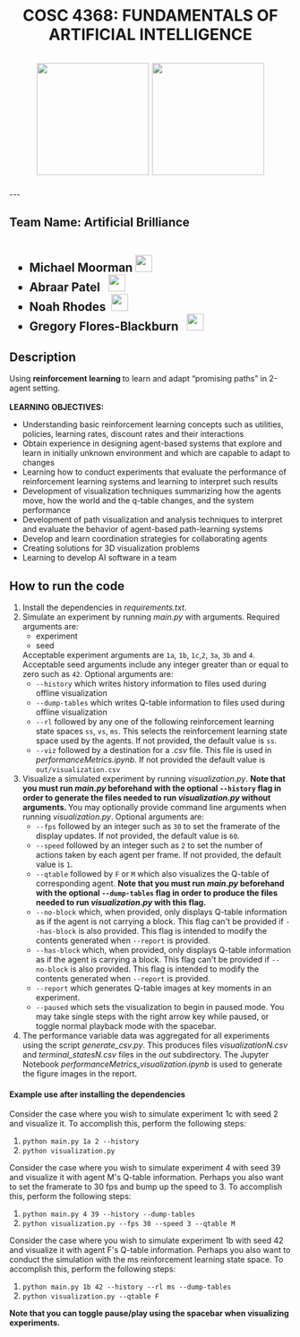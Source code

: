 <div id="header" align="center">
  <h1> COSC 4368: FUNDAMENTALS OF ARTIFICIAL INTELLIGENCE
    <br><br>
   <img src="https://media.giphy.com/media/qgQUggAC3Pfv687qPC/giphy.gif" width="200"/>
   <img src="https://media.giphy.com/media/5k5vZwRFZR5aZeniqb/giphy.gif", width="200"/>
  </h1>
</div>
---

<h2>Team Name: Artificial Brilliance
  <ul><br>
    <li><b>Michael Moorman <img src="https://media.giphy.com/media/m0dmKBkncVETJv2h0S/giphy.gif" width="30px"/></b></li>
    <li><b>Abraar Patel &nbsp <img src="https://media.giphy.com/media/m0dmKBkncVETJv2h0S/giphy.gif" width="30px"/></b></li>
    <li><b>Noah Rhodes &nbsp<img src="https://media.giphy.com/media/m0dmKBkncVETJv2h0S/giphy.gif" width="30px"/></b></li>
  <li> <b>Gregory Flores-Blackburn &nbsp <img src="https://media.giphy.com/media/m0dmKBkncVETJv2h0S/giphy.gif" width="30px"/></b></li>
  </ul>
  </h2>
  
<h2> Description </h2>
 
 Using <b>reinforcement learning </b> to learn and adapt “promising paths” in 2-agent setting.<br>
 <br><b> LEARNING OBJECTIVES:</b>
 <ul>
 <li> Understanding basic reinforcement learning concepts such as utilities, policies, learning rates, discount rates and their interactions </li>
<li>	Obtain experience in designing agent-based systems that explore and learn in initially unknown environment and which are capable to adapt to changes </li> 
<li>	Learning how to conduct experiments that evaluate the performance of reinforcement learning systems and learning to interpret such results </li>
<li>	Development of visualization techniques summarizing how the agents move, how the world and the q-table changes, and the system performance</li>
<li>	Development of path visualization and analysis techniques to interpret and evaluate the behavior of agent-based path-learning systems </li>
<li>Develop and learn coordination strategies for collaborating agents</li>
<li>Creating solutions for 3D visualization problems</li>
<li>Learning to develop AI software in a team</li>
</ul>

<h2>How to run the code</h2>
<ol>
  <li>Install the dependencies in <i>requirements.txt</i>.</li>
  <li>Simulate an experiment by running <i>main.py</i> with arguments. Required arguments are:
    <ul>
      <li>experiment</li>
      <li>seed</li>
    </ul>
    Acceptable experiment arguments are <code>1a</code>, <code>1b</code>, <code>1c</code>,<code>2</code>, <code>3a</code>, <code>3b</code> and <code>4</code>.
    Acceptable seed arguments include any integer greater than or equal to zero such as <code>42</code>.
    Optional arguments are:
    <ul>
      <li><code>--history</code> which writes history information to files used during offline visualization</li>
      <li><code>--dump-tables</code> which writes Q-table information to files used during offline visualization</li>
      <li><code>--rl</code> followed by any one of the following reinforcement learning state spaces <code>ss</code>, <code>vs</code>, <code>ms</code>. This selects the reinforcement learning state space used by the agents. If not provided, the default value is <code>ss</code>.</li>
      <li><code>--viz</code> followed by a destination for a <i>.csv</i> file. This file is used in <i>performanceMetrics.ipynb</i>. If not provided the default value is <code>out/visualization.csv</code></li>
    </ul>
  </li>
  <li>Visualize a simulated experiment by running <i>visualization.py</i>. <b>Note that you must run <i>main.py</i> beforehand with the optional <code>--history</code> flag in order to generate the files needed to run <i>visualization.py</i> without arguments. </b>You may optionally provide command line arguments when running <i>visualization.py</i>. Optional arguments are:
    <ul>
      <li><code>--fps</code> followed by an integer such as <code>30</code> to set the framerate of the display updates. If not provided, the default value is <code>60</code>.</li>
      <li><code>--speed</code> followed by an integer such as <code>2</code> to set the number of actions taken by each agent per frame. If not provided, the default value is <code>1</code>.</li>
      <li><code>--qtable</code> followed by <code>F</code> or <code>M</code> which also visualizes the Q-table of corresponding agent. <b>Note that you must run <i>main.py</i> beforehand with the optional <code>--dump-tables</code> flag in order to produce the files needed to run <i>visualization.py</i> with this flag.</b></li>
      <li><code>--no-block</code> which, when provided, only displays Q-table information as if the agent is not carrying a block. This flag can't be provided if <code>--has-block</code> is also provided. This flag is intended to modify the contents generated when <code>--report</code> is provided.</li>
      <li><code>--has-block</code> which, when provided, only displays Q-table information as if the agent is carrying a block. This flag can't be provided if <code>--no-block</code> is also provided. This flag is intended to modify the contents generated when <code>--report</code> is provided.</li>
      <li><code>--report</code> which generates Q-table images at key moments in an experiment.</li>
      <li><code>--paused</code> which sets the visualization to begin in paused mode. You may take single steps with the right arrow key while paused, or toggle normal playback mode with the spacebar.</li>
    </ul>
  </li>
  <li>The performance variable data was aggregated for all experiments using the script <i>generate_csv.py</i>. This produces files <i>visualizationN.csv</i> and <i>terminal_statesN.csv</i> files in the <i>out</i> subdirectory. The Jupyter Notebook <i>performanceMetrics_visualization.ipynb</i> is used to generate the figure images in the report.
  </li>
</ol>
<h4>Example use after installing the dependencies </h4>

<p>
Consider the case where you wish to simulate experiment 1c with seed 2 and visualize it. To accomplish this, perform the following steps:
</p>
<ol>
  <li><code>python main.py 1a 2 --history</code></li>
  <li><code>python visualization.py</code></li>
</ol>

<p>
Consider the case where you wish to simulate experiment 4 with seed 39 and visualize it with agent M's Q-table information. Perhaps you also want to set the framerate to 30 fps and bump up the speed to 3. To accomplish this, perform the following steps:
</p>
<ol>
  <li><code>python main.py 4 39 --history --dump-tables</code></li>
  <li><code>python visualization.py --fps 30 --speed 3 --qtable M</code></li>
</ol>

<p>
Consider the case where you wish to simulate experiment 1b with seed 42 and visualize it with agent F's Q-table information. Perhaps you also want to conduct the simulation with the ms reinforcement learning state space. To accomplish this, perform the following steps:
</p>
<ol>
  <li><code>python main.py 1b 42 --history --rl ms --dump-tables</code></li>
  <li><code>python visualization.py --qtable F</code></li>
</ol>

<p><b>Note that you can toggle pause/play using the spacebar when visualizing experiments.</b></p>
